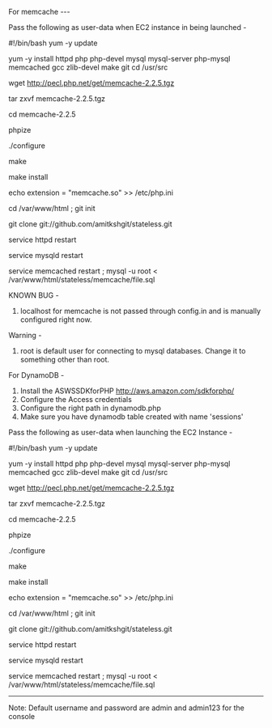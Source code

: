 For memcache ---

Pass the following as user-data when EC2 instance in being launched - 

 #!/bin/bash
yum -y update

yum -y install httpd php php-devel mysql mysql-server php-mysql memcached gcc zlib-devel make git 
cd /usr/src

wget http://pecl.php.net/get/memcache-2.2.5.tgz

tar zxvf memcache-2.2.5.tgz

cd memcache-2.2.5

phpize

./configure

make

make install

echo extension = "memcache.so" >> /etc/php.ini

cd /var/www/html ; git init

git clone git://github.com/amitkshgit/stateless.git

service httpd restart

service mysqld restart

service memcached restart ; mysql -u root < /var/www/html/stateless/memcache/file.sql 


KNOWN BUG - 
1. localhost for memcache is not passed through config.in and is manually configured right now. 

Warning - 
1. root is default user for connecting to mysql databases. Change it to something other than root. 

For DynamoDB - 

1. Install the ASWSSDKforPHP http://aws.amazon.com/sdkforphp/
2. Configure the  Access credentials 
3. Configure the right path in dynamodb.php
4. Make sure you have dynamodb table created with  name 'sessions'

Pass the following as user-data when launching the EC2 Instance - 

#!/bin/bash
yum -y update

yum -y install httpd php php-devel mysql mysql-server php-mysql memcached gcc zlib-devel make git
cd /usr/src

wget http://pecl.php.net/get/memcache-2.2.5.tgz

tar zxvf memcache-2.2.5.tgz

cd memcache-2.2.5

phpize

./configure

make

make install

echo extension = "memcache.so" >> /etc/php.ini

cd /var/www/html ; git init

git clone git://github.com/amitkshgit/stateless.git

service httpd restart

service mysqld restart

service memcached restart ; mysql -u root < /var/www/html/stateless/memcache/file.sql


---------


Note: Default username and password are admin and admin123 for the console
